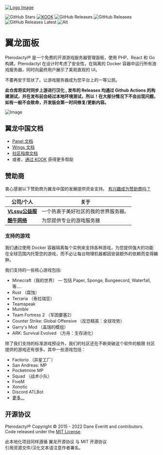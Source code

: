 [![Logo Image](https://api.pterodactyl.top/logos/new/pterodactyl_china_logo.png)](https://pterodactyl.top)

![GitHub Stars](https://img.shields.io/github/stars/pterodactyl-china/panel?style=for-the-badge&logo=appveyor)
[![KOOK](https://img.shields.io/badge/dynamic/json?color=44cc11&label=KOOK&query=online_count&suffix=%20ONLINE&url=https%3A%2F%2Fwww.kookapp.cn%2Fapi%2Fguilds%2F3158748478503304%2Fwidget.json&style=for-the-badge&logo=googlechat)](https://kook.top/FRyhXY)
![GitHub Releases](https://img.shields.io/github/v/release/pterodactyl-china/panel?style=for-the-badge&logo=appveyor)
![GitHub Releases](https://img.shields.io/github/downloads/pterodactyl-china/panel/total?style=for-the-badge)
![GitHub Releases Latest](https://img.shields.io/github/downloads/pterodactyl-china/panel/latest/total?style=for-the-badge)
![Alt](https://repobeats.axiom.co/api/embed/9e3f7d2c6db2f248adf85b55e7ebd4a3a4911bdf.svg "Repobeats analytics image")

# 翼龙面板
Pterodactyl® 是一个免费的开源游戏服务器管理面板，使用 PHP、React 和 Go 构建。Pterodactyl 在设计时考虑了安全性，在隔离的 Docker 容器中运行所有游戏服务器，同时向最终用户展示了美观直观的 UI。

不要再安于现状了。让游戏服务器成为您平台上的一等公民。

**此仓库将实时同步上游进行汉化 , 发布的 Releases 均通过 Github Actions 的构建测试，并在发布前会经过本地环境测试，所以！在大部分情况下不会出现问题，如有一般不会致命，开发版会第一时间修复/更新内容。**

![Image](https://cdn.pterodactyl.io/site-assets/pterodactyl_v1_demo.gif)

## 翼龙中国文档
* [Panel 文档](https://pterodactyl.top/panel/1.0/getting_started.html)
* [Wings 文档](https://pterodactyl.top/wings/1.0/installing.html)
* [社区指南文档](https://pterodactyl.top/community/about.html)
* 或者，[通过 KOOK](https://kook.top/0Grsf5) 获得更多帮助

## 赞助商
衷心感谢以下赞助商为翼龙中国的发展提供资金支持。
[有兴趣成为赞助商吗？](https://afdian.net/a/vlssu)

| 公司/个人 | 关于 |
| ------- | ----- |
| [**VLssu公益服**](https://vlssu.cn) | 一个热衷于美好社区的我的世界服务器。 |
| [**酷牛网络**](https://www.kuniu.net) | 为您提供专业的游戏服务器 |

### 支持的游戏
我们通过使用 Docker 容器隔离每个实例来支持各种游戏，为您提供强大的功能
在全球范围内托管您的游戏，而不必让每台物理机器都因安装额外的依赖而变得臃肿。

我们支持的一些核心游戏包括:

* Minecraft（我的世界） — 包括 Paper, Sponge, Bungeecord, Waterfall, 等....
* Rust （腐蚀）
* Terraria （泰拉瑞亚）
* Teamspeak
* Mumble
* Team Fortress 2 （军团要塞2）
* Counter Strike: Global Offensive （反恐精英：全球攻势）
* Garry's Mod （盖瑞的模组）
* ARK: Survival Evolved （方舟：生存进化）

除了我们支持的标准游戏预设外，我们的社区还在不断突破这个软件的极限
社区提供的游戏还有很多。其中一些游戏包括：

* Factorio （异星工厂）
* San Andreas: MP
* Pocketmine MP
* Squad （战术小队）
* FiveM
* Xonotic
* Discord ATLBot
* [更多...](https://github.com/pterodactyl-china/eggs)

## 开源协议
Pterodactyl® Copyright © 2015 - 2022 Dane Everitt and contributors.     
Code released under the [MIT License](./LICENSE.md).

此本地化项目同样遵循 翼龙开源协议 与 MIT 开源协议   
引用资源文件/汉化文本请注意作者署名。
